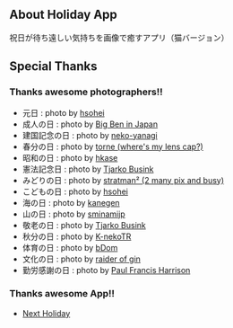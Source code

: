 ## About Holiday App
祝日が待ち遠しい気持ちを画像で癒すアプリ（猫バージョン）
## Special Thanks
### Thanks awesome photographers!!
* 元日 : photo by [hsohei](https://www.flickr.com/photos/sohei_flickr/4232685408)
* 成人の日 : photo by [Big Ben in Japan](https://www.flickr.com/photos/gaijinbiker/21972319200)
* 建国記念の日 : photo by [neko-yanagi](https://www.flickr.com/photos/nekoyanagi/14028105285)
* 春分の日 : photo by [torne (where's my lens cap?)](https://www.flickr.com/photos/_torne/13354692853)
* 昭和の日 : photo by [hkase](https://www.flickr.com/photos/hkase/5765171917)
* 憲法記念日 : photo by [Tjarko Busink](https://www.flickr.com/photos/sjekkiebunzing/9388751308)
* みどりの日 : photo by [stratman² (2 many pix and busy)](https://www.flickr.com/photos/stratman2/4122158803 )
* こどもの日 : photo by [hsohei](https://www.flickr.com/photos/sohei_flickr/3368026216)
* 海の日 : photo by [kanegen](https://www.flickr.com/photos/kanegen/7629680090)
* 山の日 : photo by [sminamijp](https://www.flickr.com/photos/sminamijp/7985871090)
* 敬老の日 : photo by [Tjarko Busink](https://www.flickr.com/photos/sjekkiebunzing/12549277385)
* 秋分の日 : photo by [K-nekoTR](https://www.flickr.com/photos/105567585@N06/15229883862)
* 体育の日 : photo by [bDom](https://www.flickr.com/photos/bdom/8472054924)
* 文化の日 : photo by [raider of gin](https://www.flickr.com/photos/fairerdingo/2320356657)
* 勤労感謝の日 : photo by [Paul Francis Harrison](https://www.flickr.com/photos/pfh/3066385685)

### Thanks awesome App!!
* [Next Holiday](http://holiday.fjord.jp)
